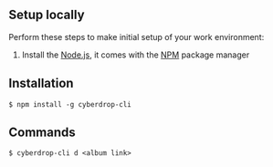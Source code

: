 ## Setup locally
Perform these steps to make initial setup of your work environment:
  1. Install the [Node.js](https://nodejs.org), it comes with the [NPM](https://docs.npmjs.com/) package manager
  
## Installation
```
$ npm install -g cyberdrop-cli
```
## Commands
```
$ cyberdrop-cli d <album link>
```
